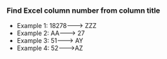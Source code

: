 ### __Find Excel column number from column title__

- Example 1: 18278---> ZZZ
- Example 2: AA---> 27
- Example 3: 51---> AY
- Example 4: 52--->AZ
